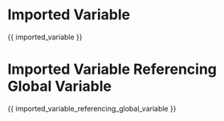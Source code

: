 # Imported Variable
<import src="testImportedVariablesToImport.md#imported_variable" />
{{ imported_variable }}

# Imported Variable Referencing Global Variable
<import src="testImportedVariablesToImport.md#imported_variable_referencing_global_variable" />
{{ imported_variable_referencing_global_variable }}
